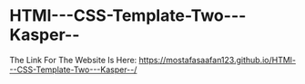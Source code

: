 # HTMl---CSS-Template-Two---Kasper--

The Link For The Website Is Here:  https://mostafasaafan123.github.io/HTMl---CSS-Template-Two---Kasper--/
